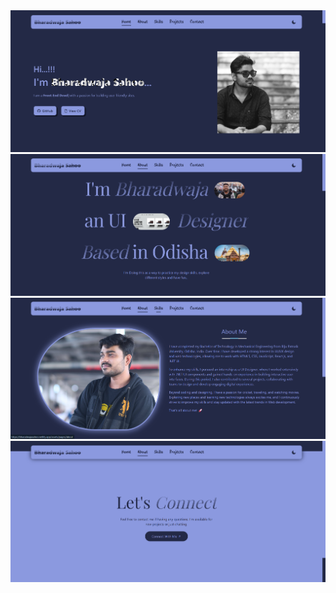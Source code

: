 <div>
    <img src="Assets/images/Screenshot1.png" alt="s1">
    <img src="Assets/images/Screenshot2.png" alt="s2">
    <img src="Assets/images/Screenshot3.png" alt="s3">
    <img src="Assets/images/Screenshot4.png" alt="s4">
</div>
